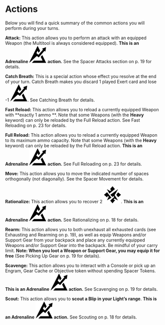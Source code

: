 # Actions

Below you will find a quick summary of the common
actions you will perform during your turns.

**Attack:** This action allows you to perform an attack
with an equipped Weapon (the Multitool is always
considered equipped). **This is an Adrenaline ![Adrenaline Icon](svg/icon-adrenaline.svg)
action.** See the Spacer Attacks section on p. 19
for details.

**Catch Breath:** This is a special action whose effect
you resolve at the end of your turn. Catch Breath
makes you discard 1 played Exert card and lose -1 ![Adrenaline Icon](svg/icon-adrenaline.svg "Adrenaline").
See Catching Breath for details.

**Fast Reload:** This action allows you to reload a currently equipped Weapon with **exactly 1 ammo **.
Note that some Weapons (with the **Heavy** keyword)
can only be reloaded by the Full Reload action.
See Fast Reloading on p. 23 for details.

**Full Reload:** This action allows you to reload a currently equipped Weapon to its maximum ammo
capacity. Note that some Weapons (with the **Heavy**
keyword) can only be reloaded by the Full Reload
action. **This is an Adrenaline ![Adrenaline Icon](svg/icon-adrenaline.svg) action.** See Full
Reloading on p. 23 for details.

**Move:** This action allows you to move the indicated
number of spaces orthogonally (not diagonally).
See the Spacer Movement for details.

**Rationalize:** This action allows you to recover 2 ![Stress Icon](svg/icon-stress.svg "Stress").
**This is an Adrenaline ![Adrenaline Icon](svg/icon-adrenaline.svg) action.** See Rationalizing
on p. 18 for details.

**Rearm:** This action allows you to both unexhaust
all exhausted cards (see Exhausting and Rearming
on p. 19), as well as equip Weapons and/or Support
Gear from your backpack and place any currently
equipped Weapons and/or Support Gear into the
backpack. Be mindful of your carry limit. **Note:
When you loot a Weapon or Support Gear, you
may equip it for free** (See Picking Up Gear on p. 19
for details).

**Scavenge:** This action allows you to interact with
a Console or pick up an Engram, Gear Cache or Objective token without spending Spacer Tokens.
**This is an Adrenaline ![Adrenaline Icon](svg/icon-adrenaline.svg) action.** See Scavenging
on p. 19 for details.

**Scout:** This action allows you to **scout a Blip
in your Light’s range**. **This is an Adrenaline ![Adrenaline Icon](svg/icon-adrenaline.svg)
action.** See Scouting on p. 18 for details.